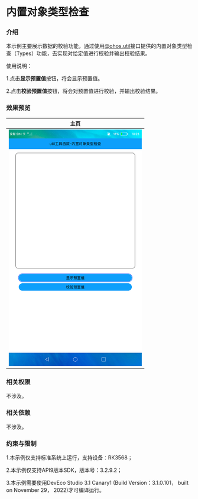 # 内置对象类型检查

### 介绍

本示例主要展示数据的校验功能，通过使用[@ohos.util](https://gitee.com/openharmony/docs/blob/master/zh-cn/application-dev/reference/apis/js-apis-util.md)接口提供的内置对象类型检查（Types）功能，去实现对给定值进行校验并输出校验结果。

使用说明：

1.点击**显示预置值**按钮，将会显示预置值。

2.点击**校验预置值**按钮，将会对预置值进行校验，并输出校验结果。

### 效果预览

|主页                                  |
|---------------------------------------|
|![](screenshots/devices/main.png)|

### 相关权限

不涉及。

### 相关依赖

不涉及。

### 约束与限制

1.本示例仅支持标准系统上运行，支持设备：RK3568；

2.本示例仅支持API9版本SDK，版本号：3.2.9.2；

3.本示例需要使用DevEco Studio 3.1 Canary1 (Build Version：3.1.0.101， built on November 29， 2022)才可编译运行。
